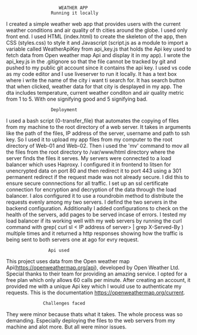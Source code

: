                         WEATHER APP
                     Running it locally
I created a simple weather web app that provides users with the current weather conditions and air quality of th cities around the globe. I used only front end. I used HTML (index.html) to create the skeleton of the app, then CSS (styles.css) to style it and Javascript (script.js as a module to import a variable called WeatherApiKey from api_key.js that holds the Api key used to fetch data from Open weather map Api and display it in my app). I wrote the api_key.js in the .gitignore so that the file cannot be tracked by git and pushed to my public git account since it contains the api key. I used vs code as my code editor and I use liveserver to run it locally. It has a text box where i write the name of the city i want ti search for. It has search button that when clicked, weather data for that city is desplayed in my app. The dta includes temperature, current weather conditon and air quality metric from 1 to 5. With one signifying good and 5 signifying bad.

                     Deployment
I used a bash script (0-transfer_file) that automates the copying of files from my machine to the root directory of a web server. It takes in arguments like the path of the files, IP address of the server, username and path to ssh key. So I used it to upload my app files from my computer to the root directory of Web-01 and Web-02. Then i used the 'mv' command to mov all the files from the root directory to /var/www/html directory where the server finds the files it serves. My servers were connected to a load balancer which uses Haproxy. I configured it in frontend to litsen for unencrypted data on port 80 and then redirect it to port 443 using a 301 permanent redirect if the request made was not already secure. I did this to ensure secure connnections for all traffic. I set up an ssl certificate connection for encryption and decryption of the data through the load balancer. I alos configured it to use a roundrobin method to distribute the requests evenly among my two servers. I defind the two servers in the backend configuration. Additionally I added configurations to check on the health of the servers, add pages to be served incase of errors. I tested my load balancer if its working well with my web servers by running the curl command with grep( curl sI < IP address of server> | grep X-Served-By ) multiple times and it returned a http responses showing how the traffic is being sent to both servers one at ago for evry request.

                    Api used
This project uses data from the Open weather map Api(https://openweathermap.org/api), developed by Open Weather Ltd. Special thanks to their team for providing an amazing service. I opted for  a free plan which only allows 60 calls per minute. After creating an account, it provided me with a unique Api key which I would use to authenticate my requests. This is the documentation https://openweathermap.org/current. 

                  Challenges faced
They were minor because thats what it takes. The whole process was so demanding. Especially deploying the files to the web servers from my machine and alot more. But all were minor issues.

                 



